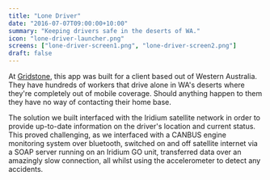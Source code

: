 ```yaml
---
title: "Lone Driver"
date: "2016-07-07T09:00:00+10:00"
summary: "Keeping drivers safe in the deserts of WA."
icon: "lone-driver-launcher.png"
screens: ["lone-driver-screen1.png", "lone-driver-screen2.png"]
draft: false
---
```


At [Gridstone](https://gridstone.com.au), this app was built for a client based out of
Western Australia. They have hundreds of workers that drive alone in WA's deserts
where they're completely out of mobile coverage. Should anything happen to them they
have no way of contacting their home base.

The solution we built interfaced with the Iridium satellite network in order to
provide up-to-date information on the driver's location and current status. This
proved challenging, as we interfaced with a CANBUS engine monitoring system over
bluetooth, switched on and off satellite internet via a SOAP server running on an
Iridium GO unit, transferred data over an amazingly slow connection, all whilst
using the accelerometer to detect any accidents.

